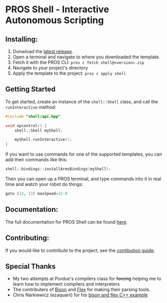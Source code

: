# PROS Shell - Interactive Autonomous Scripting

## Installing:
1. Donwload the [latest release]().
2. Open a terminal and navigate to where you downloaded the template. 
3. Fetch it with the PROS CLI: `pros c fetch shell@<version>.zip`
4. Navigate to your project's directory
5. Apply the template to the project: `pros c apply shell`

## Getting Started
To get started, create an instance of the `shell::Shell` class, and call the `runInteractive` method:
```cpp
#include "shell/api.hpp"

void opcontrol() {
    shell::Shell myShell;

    myShell.runInteractive();
}
```
If you want to use commands for one of the supported templates, you can add their commands like this:
```cpp
shell::bindings::installArmsBindings(myShell);
```

Then you can open up a PROS terminal, and type commands into it in real time and watch your robot do things:

```py
goto (12, 12) maxSpeed=12.0 
```

## Documentation:
The full documentation for PROS Shell can be found [here]().

## Contributing:
If you would like to contribute to the project, see the [contibution guide]().

## Special Thanks
- My two attempts at Purdue's compilers class for ~~forcing~~ helping me to learn how to implement compilers and interpreters
- The contributers of [Bison](https://www.gnu.org/software/bison/) and [Flex](https://github.com/westes/flex) for making their parsing tools.
- Chris Narkiewicz (ezaquarii) for his [bison and flex C++ example](https://github.com/ezaquarii/bison-flex-cpp-example)